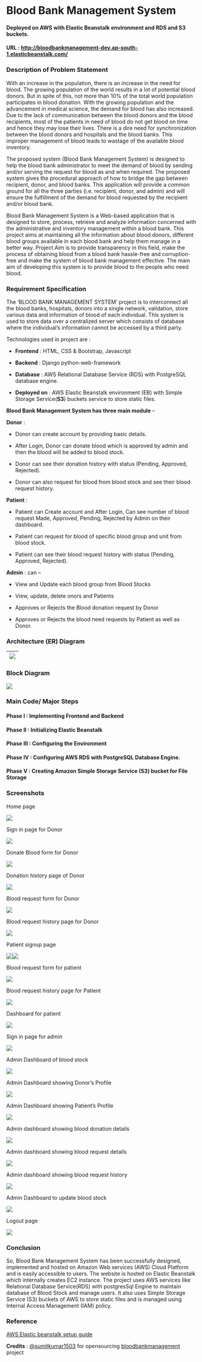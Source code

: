 # Blood Bank Management System

#### Deployed on AWS with Elastic Beanstalk environment and RDS and S3 buckets.
#### URL : http://bloodbankmanagement-dev.ap-south-1.elasticbeanstalk.com/

### Description of Problem Statement

With an increase in the population, there is an increase in the need for blood.
The growing population of the world results in a lot of potential blood donors.
But in spite of this, not more than 10% of the total world population
participates in blood donation. With the growing population and the advancement
in medical science, the demand for blood has also increased. Due to the lack of
communication between the blood donors and the blood recipients, most of the
patients in need of blood do not get blood on time and hence they may lose their
lives. There is a dire need for synchronization between the blood donors and
hospitals and the blood banks. This improper management of blood leads to
wastage of the available blood inventory.

The proposed system (Blood Bank Management System) is designed to help the blood
bank administrator to meet the demand of blood by sending and/or serving the
request for blood as and when required. The proposed system gives the procedural
approach of how to bridge the gap between recipient, donor, and blood banks.
This application will provide a common ground for all the three parties (i.e.
recipient, donor, and admin) and will ensure the fulfillment of the demand for
blood requested by the recipient and/or blood bank.

Blood Bank Management System is a Web-based application that is designed to
store, process, retrieve and analyze information concerned with the
administrative and inventory management within a blood bank. This project aims
at maintaining all the information about blood donors, different blood groups
available in each blood bank and help them manage in a better way. Project Aim
is to provide transparency in this field, make the process of obtaining blood
from a blood bank hassle-free and corruption-free and make the system of blood
bank management effective. The main aim of developing this system is to provide
blood to the people who need blood.

### Requirement Specification

The ‘BLOOD BANK MANAGEMENT SYSTEM’ project is to interconnect all the blood
banks, hospitals, donors into a single network, validation, store various data
and information of blood of each individual. This system is used to store data
over a centralized server which consists of database where the individual’s
information cannot be accessed by a third party.

Technologies used in project are :

-   **Frontend** : HTML, CSS & Bootstrap, Javascript

-   **Backend** : Django python-web-framework

-   **Database** : AWS Relational Database Service (RDS) with PostgreSQL
    database engine.

-   **Deployed on** : AWS Elastic Beanstalk environment (EB) with Simple Storage
    Service(**S3**) buckets service to store static files. 
    

**Blood Bank Management System has three main module** –

**Donor** :

-   Donor can create account by providing basic details.

-   After Login, Donor can donate blood which is approved by admin and then the
    blood will be added to blood stock.

-   Donor can see their donation history with status (Pending, Approved,
    Rejected).

-   Donor can also request for blood from blood stock and see their blood
    request history.

**Patient** :

-   Patient can Create account and After Login, Can see number of blood request
    Made, Approved, Pending, Rejected by Admin on their dashboard.

-   Patient can request for blood of specific blood group and unit from blood
    stock.

-   Patient can see their blood request history with status (Pending, Approved,
    Rejected).

**Admin** : can –

-   View and Update each blood group from Blood Stocks

-   View, update, delete onors and Patients

-   Approves or Rejects the Blood donation request by Donor

-   Approves or Rejects the blood need requests by Patient as well as Donor.

### Architecture (ER) Diagram

| ![](media/1a0afcf010b560eb4631e7898c1c6193.png) |
|-------------------------------------------------|

### Block Diagram

![](media/b67008e6759cceca736eb4fd67a1b86f.png)

### Main Code/ Major Steps

#### Phase I : Implementing Frontend and Backend
#### Phase II : Initializing Elastic Beanstalk
#### Phase III : Configuring the Environment
#### Phase IV : Configuring AWS RDS with PostgreSQL Database Engine.
#### Phase V : Creating Amazon Simple Storage Service (S3) bucket for File Storage

### Screenshots

Home page

![](media/8eaffc80396f70895162e5c81ad83d22.png)

Sign in page for Donor

![](media/b1ee4f50811f85359fce12d56f5e91fa.png)

Donate Blood form for Donor

![](media/1ac31a80efd1d1a33b0d087adac9cd8c.png)

Donation history page of Donor

![](media/5390c399841df699bec59924d7f5aa72.png)

Blood request form for Donor

![](media/0480b745348a7b34ad08d8bec9a17732.png)

Blood request history page for Donor

![](media/1cefb9c11c4ebf7f6a6f3c3ea54f3083.png)

Patient signup page

![](media/0a2cea307759ff2c53c51d0db0988107.png)![](media/6a9615db57124295d43ee6b954306801.png)

Blood request form for patient

![](media/77c51e32bbe01d432c9c8d55152d3a6f.png)

Blood request history page for Patient

![](media/1a4b51131325616c84cb93ee5f2f17f1.png)

Dashboard for patient

![](media/d8a961874013130547ed50eb1eb66caa.png)

Sign in page for admin

![](media/9011b56c6ebb80e5522ee5d881e5d4f0.png)

Admin Dashboard of blood stock

![](media/1f74db81bf96a3b9a2ae9adc0d217971.png)

Admin Dashboard showing Donor’s Profile

![](media/980233747889cd5cea406787d65a9d75.png)

Admin Dashboard showing Patient’s Profile

![](media/a69f427379f154ea71736950db924f38.png)

Admin dashboard showing blood donation details

![](media/f17826b4fc455117d94907509a12f87d.png)

Admin dashboard showing blood request details

![](media/8396b47c671aefa1da001629da2ef73c.png)

Admin dashboard showing blood request history

![](media/bead82c35045770213669281384b2375.png)

Admin Dashboard to update blood stock

![](media/7bae7a325555246b7d77be7b98993ff3.png)

Logout page

![](media/51d76b8928bafd3d2755a423280a57f7.png)

### Conclusion

So, Blood Bank Management System has been successfully designed, implemented and
hosted on Amazon Web services (AWS) Cloud Platform and is easily accessible to
users. The website is hosted on Elastic Beanstalk which internally creates EC2
instance. The project uses AWS services like Relational Database Service(RDS)
with postgresSql Engine to maintain database of Blood Stock and manage users. It
also uses Simple Storage Service (S3) buckets of AWS to store static files and
is managed using Internal Access Management (IAM) policy.

### Reference
[AWS Elastic beanstalk setup guide](https://testdriven.io/blog/django-elastic-beanstalk/#s3-for-file-storage) 

**Credits** : [@sumitkumar1503](https://github.com/sumitkumar1503) for opensourcing [bloodbankmanagement](https://github.com/sumitkumar1503/bloodbankmanagement.git) project
